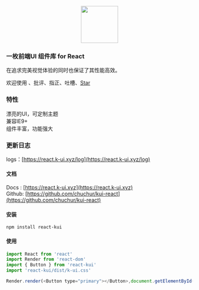 
<p align="center">
    <a href="https://react.k-ui.xyz">
        <img width="100" src="https://k-ui.xyz/img/logo.svg">
    </a>
</p>

### 一枚前端UI 组件库 for React

在追求完美视觉体验的同时也保证了其性能高效。

欢迎使用 、批评、指正、吐槽、[Star](https://github.com/chuchur/kui-react) 

### 特性   
漂亮的UI，可定制主题   
兼容IE9+   
组件丰富，功能强大

### 更新日志
logs：[https://react.k-ui.xyz/log](https://react.k-ui.xyz/log)

#### 文档
Docs : [https://react.k-ui.xyz](https://react.k-ui.xyz)   
Github: [https://github.com/chuchur/kui-react](https://github.com/chuchur/kui-react)

#### 安装
```
npm install react-kui
```

#### 使用

```js
import React from 'react'
import Render from 'react-dom'
import { Button } from 'react-kui'
import 'react-kui/dist/k-ui.css'

Render.render(<Button type="primary"></Button>,document.getElementById('app'))